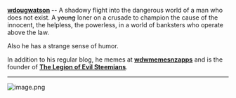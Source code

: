 **[wdougwatson](http://steemit.com/@wdougwatson) --** A shadowy flight into the dangerous world of a man who does not exist. A ~~young~~ loner on a crusade to champion the cause of the innocent, the helpless, the powerless, in a world of banksters who operate above the law. 

Also he has a strange sense of humor. 

In addition to his regular blog, he memes at **[wdwmemesnzapps](http://steemit.com/@wdwmemesnzapps)** and is the founder of **[The Legion of Evil Steemians](http://steemit.com/@tloes)**.

---

![image.png](https://res.cloudinary.com/hpiynhbhq/image/upload/v1517863474/px9z5css5xrixbjgg3ng.png)


